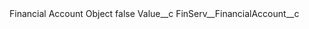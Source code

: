 <?xml version="1.0" encoding="UTF-8"?>
<CustomMetadata xmlns="http://soap.sforce.com/2006/04/metadata" xmlns:xsi="http://www.w3.org/2001/XMLSchema-instance" xmlns:xsd="http://www.w3.org/2001/XMLSchema">
    <label>Financial Account Object</label>
    <protected>false</protected>
    <values>
        <field>Value__c</field>
        <value xsi:type="xsd:string">FinServ__FinancialAccount__c</value>
    </values>
</CustomMetadata>
